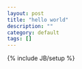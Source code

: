 ```yaml
---
layout: post
title: "hello world"
description: ""
category: default
tags: []
---
```

{% include JB/setup %}
